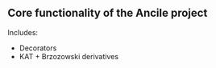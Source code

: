 ## Core functionality of the Ancile project

Includes:

* Decorators
* KAT + Brzozowski derivatives 